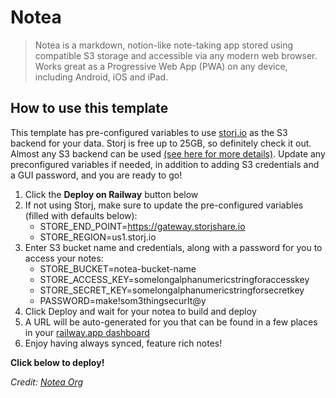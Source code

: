 # Notea

> Notea is a markdown, notion-like note-taking app stored using compatible S3 storage and accessible via any modern web browser.
> Works great as a Progressive Web App (PWA) on any device, including Android, iOS and iPad.

## How to use this template

This template has pre-configured variables to use [storj.io](https://storj.io) as the S3 backend for your data. Storj is free up to 25GB, so definitely check it out. Almost any S3 backend can be used [(see here for more details)](https://github.com/notea-org/notea).  Update any preconfigured variables if needed, in addition to adding S3 credentials and a GUI password, and you are ready to go!

1. Click the **Deploy on Railway** button below
2. If not using Storj, make sure to update the pre-configured variables (filled with defaults below):
    - STORE_END_POINT=https://gateway.storjshare.io
    - STORE_REGION=us1.storj.io
3. Enter S3 bucket name and credentials, along with a password for you to access your notes:
    - STORE_BUCKET=notea-bucket-name
    - STORE_ACCESS_KEY=somelongalphanumericstringforaccesskey
    - STORE_SECRET_KEY=somelongalphanumericstringforsecretkey
    - PASSWORD=make!som3thingsecurIt@y
4. Click Deploy and wait for your notea to build and deploy
5. A URL will be auto-generated for you that can be found in a few places in your [railway.app dashboard](https://railway.app/dashboard) 
6. Enjoy having always synced, feature rich notes!


**Click below to deploy!**

_Credit: [Notea Org](https://github.com/notea-org/notea)_
